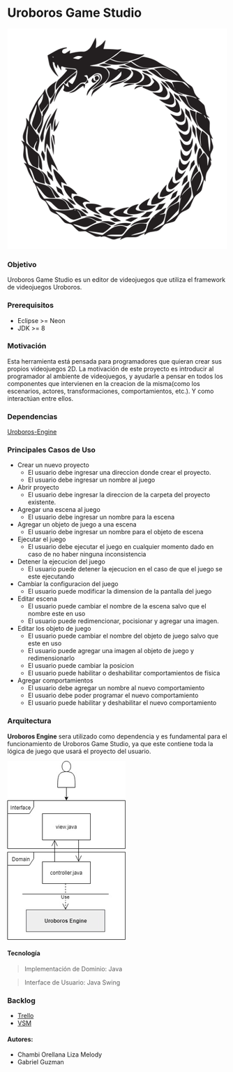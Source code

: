 # Uroboros Game Studio

![Uroboros Logo](Logo/Uroboros-Logo.png)

### Objetivo
Uroboros Game Studio es un editor de videojuegos que utiliza el framework de videojuegos Uroboros.

### Prerequisitos
* Eclipse >= Neon
* JDK >= 8

### Motivación
Esta herramienta está pensada para programadores que quieran crear sus propios videojuegos 2D. La motivación de este proyecto es introducir al programador al ambiente de videojuegos, y ayudarle a pensar en todos los componentes que intervienen en la creacion de la misma(como los escenarios, actores, transformaciones, comportamientos, etc.). Y como interactúan entre ellos.

### Dependencias
[Uroboros-Engine](https://github.com/TeamUroboros/Uroboros-Engine/tree/develop)

### Principales Casos de Uso

* Crear un nuevo proyecto
	* El usuario debe ingresar una direccion donde crear el proyecto.
	* El usuario debe ingresar un nombre al juego
* Abrir proyecto
	* El usuario debe ingresar la direccion de la carpeta del proyecto existente.
* Agregar una escena al juego
	* El usuario debe ingresar un nombre para la escena
* Agregar un objeto de juego a una escena
	* El usuario debe ingresar un nombre para el objeto de escena
* Ejecutar el juego
	* El usuario debe ejecutar el juego en cualquier momento dado en caso de no haber ninguna inconsistencia
* Detener la ejecucion del juego
	* El usuario puede detener la ejecucion en el caso de que el juego se este ejecutando
* Cambiar la configuracion del juego
	* El usuario puede modificar la dimension de la pantalla del juego
* Editar escena
	* El usuario puede cambiar el nombre de la escena salvo que el nombre este en uso
	* El usuario puede redimencionar, pocisionar y agregar una imagen.
* Editar los objeto de juego
	* El usuario puede cambiar el nombre del objeto de juego salvo que este en uso
	* El usuario puede agregar una imagen al objeto de juego y redimensionarlo
	* El usuario puede cambiar la posicion
	* El usuario puede habilitar o deshabilitar comportamientos de física
* Agregar comportamientos
	* El usuario debe agregar un nombre al nuevo comportamiento
	* El usuario debe poder programar el nuevo comportamiento
	* El usuario puede habilitar y deshabilitar el nuevo comportamiento

### Arquitectura
**Uroboros Engine** sera utilizado como dependencia y es fundamental para el funcionamiento de Uroboros Game Studio, ya que este contiene toda la lógica de juego que usará el proyecto del usuario.

![Technology Architecture](Logo/Estructura.jpg)

#### Tecnología
> Implementación de Dominio: Java

> Interface de Usuario: Java Swing


### Backlog
* [Trello](https://trello.com/b/Xs1Q6q4e/uroborus-game-studio)
* [VSM](https://realtimeboard.com/app/board/o9J_kxnZcYo=/)

#### Autores:
* Chambi Orellana Liza Melody
* Gabriel Guzman
